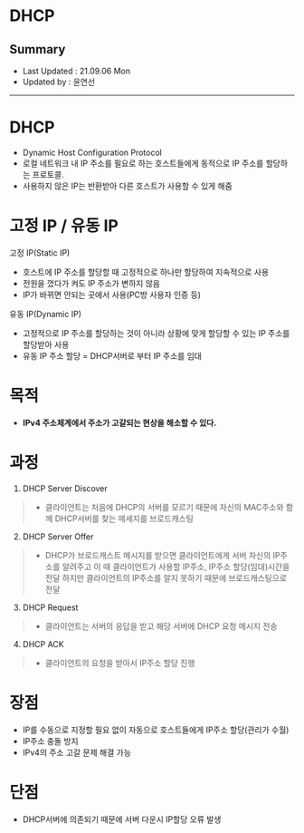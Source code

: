 DHCP
=================================
## Summary
- Last Updated : 21.09.06 Mon   
- Updated by : 윤연선
-----------------------------------

# DHCP   
* Dynamic Host Configuration Protocol
* 로컬 네트워크 내 IP 주소를 필요로 하는 호스트들에게 동적으로 IP 주소를 할당하는 프로토콜.
* 사용하지 않은 IP는 반환받아 다른 호스트가 사용할 수 있게 해줌

# 고정 IP / 유동 IP
고정 IP(Static IP)   
* 호스트에 IP 주소를 할당할 때 고정적으로 하나만 할당하여 지속적으로 사용
* 전원을 껐다가 켜도 IP 주소가 변하지 않음
* IP가 바뀌면 안되는 곳에서 사용(PC방 사용자 인증 등)

유동 IP(Dynamic IP)   
* 고정적으로 IP 주소를 할당하는 것이 아니라 상황에 맞게 할당할 수 있는 IP 주소를 할당받아 사용
* 유동 IP 주소 할당 = DHCP서버로 부터 IP 주소를 임대

# 목적   
* **IPv4 주소체계에서 주소가 고갈되는 현상을 해소할 수 있다.**

# 과정   
1. DHCP Server Discover   
> * 클라이언트는 처음에 DHCP의 서버를 모르기 때문에 자신의 MAC주소와 함께 DHCP서버를 찾는 메세지를 브로드캐스팅
2. DHCP Server Offer   
> * DHCP가 브로드캐스트 메시지를 받으면 클라이언트에게 서버 자신의 IP주소를 알려주고 이 때 클라이언트가 사용할 IP주소, IP주소 할당(임대)시간을 전달 하지만 클라이언트의 IP주소를 알지 못하기 때문에 브로드캐스팅으로 전달
3. DHCP Request   
> * 클라이언트는 서버의 응답을 받고 해당 서버에 DHCP 요청 메시지 전송
4. DHCP ACK   
> * 클라이언트의 요청을 받아서 IP주소 할당 진행

# 장점
* IP를 수동으로 지정할 필요 없이 자동으로 호스트들에게 IP주소 할당(관리가 수월)
* IP주소 충돌 방지
* IPv4의 주소 고갈 문제 해결 가능

# 단점
* DHCP서버에 의존되기 때문에 서버 다운시 IP할당 오류 발생 

